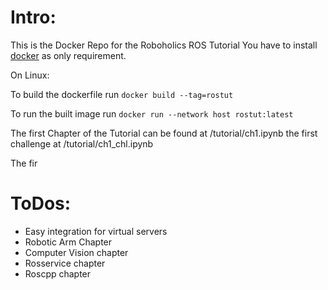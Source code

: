 # Intro:
This is the Docker Repo for the Roboholics ROS Tutorial
You have to install [docker](https://docs.docker.com/install/) as only requirement.

On Linux:

To build the dockerfile run 
```docker build --tag=rostut```

To run the built image run
```docker run --network host rostut:latest```

The first Chapter of the Tutorial can be found at /tutorial/ch1.ipynb the first challenge at /tutorial/ch1_chl.ipynb

The fir
# ToDos:
- Easy integration for virtual servers 
- Robotic Arm Chapter
- Computer Vision chapter
- Rosservice chapter
- Roscpp chapter
